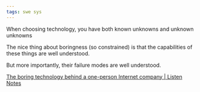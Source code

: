 ```yaml
---
tags: swe sys
---
```


When choosing technology, you have both known unknowns and unknown unknowns

The nice thing about boringness (so constrained) is that the capabilities of these things are well understood.

But more importantly, their failure modes are well understood.


[The boring technology behind a one-person Internet company | Listen Notes](https://www.listennotes.com/blog/the-boring-technology-behind-a-one-person-23/)